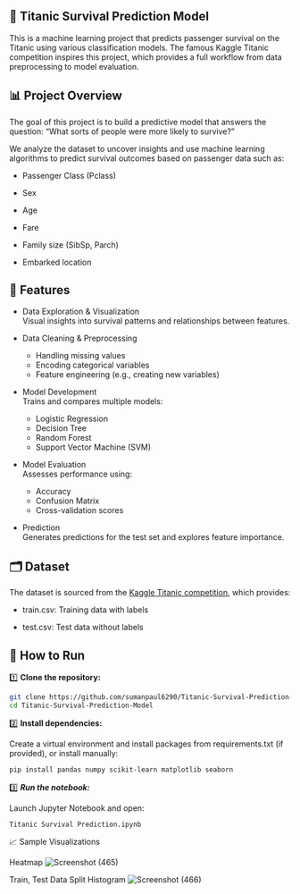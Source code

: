 ## 🚢 Titanic Survival Prediction Model
This is a machine learning project that predicts passenger survival on the Titanic using various classification models. The famous Kaggle Titanic competition inspires this project, which provides a full workflow from data preprocessing to model evaluation.

## 📊 Project Overview
The goal of this project is to build a predictive model that answers the question:
“What sorts of people were more likely to survive?”

We analyze the dataset to uncover insights and use machine learning algorithms to predict survival outcomes based on passenger data such as:

- Passenger Class (Pclass)

- Sex

- Age

- Fare

- Family size (SibSp, Parch)

- Embarked location

## 🚀 Features
- Data Exploration & Visualization  
Visual insights into survival patterns and relationships between features.

- Data Cleaning & Preprocessing
  - Handling missing values
  - Encoding categorical variables
  - Feature engineering (e.g., creating new variables)

- Model Development  
Trains and compares multiple models:

  - Logistic Regression
  - Decision Tree
  - Random Forest
  - Support Vector Machine (SVM)

- Model Evaluation  
Assesses performance using:

  - Accuracy
  - Confusion Matrix
  - Cross-validation scores

- Prediction  
Generates predictions for the test set and explores feature importance.


## 🗂 Dataset
The dataset is sourced from the [Kaggle Titanic competition](https://www.kaggle.com/c/titanic), which provides:

- train.csv: Training data with labels

- test.csv: Test data without labels

## 🔧 How to Run
1️⃣ **Clone the repository:**

```bash
git clone https://github.com/sumanpaul6290/Titanic-Survival-Prediction-Model.git
cd Titanic-Survival-Prediction-Model
```

2️⃣ **Install dependencies:**

Create a virtual environment and install packages from requirements.txt (if provided), or install manually:

```bash
pip install pandas numpy scikit-learn matplotlib seaborn
```

3️⃣ ***Run the notebook:***

Launch Jupyter Notebook and open:
```
Titanic Survival Prediction.ipynb
```

📈 Sample Visualizations

Heatmap
![Screenshot (465)](https://github.com/user-attachments/assets/1b52af9e-cb32-40ae-8480-abf105af15e2)

Train, Test Data Split Histogram
![Screenshot (466)](https://github.com/user-attachments/assets/001f7150-964a-40b9-993f-ebe84712cea1)

